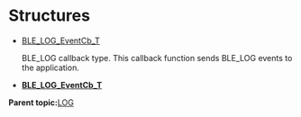 # Structures

-   [BLE\_LOG\_EventCb\_T](GUID-4B21B8A5-FF4B-4AEF-BE9A-654413D0D62A.md)

    BLE\_LOG callback type. This callback function sends BLE\_LOG events to the application.


-   **[BLE\_LOG\_EventCb\_T](GUID-4B21B8A5-FF4B-4AEF-BE9A-654413D0D62A.md)**  


**Parent topic:**[LOG](GUID-EE337600-5EFC-43E1-BE46-228B381B8839.md)

